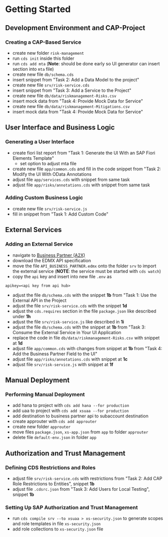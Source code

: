 # Getting Started

## Development Environment and CAP-Project

### Creating a CAP-Based Service

- create new folder `risk-management`
- run `cds init` inside this folder
- run `cds add mta` (**Note**: should be done early so UI generator can insert section into `mta` file)
- create new file `db/schema.cds`
- insert snippet from "Task 2: Add a Data Model to the project"
- create new file `srv/risk-service.cds`
- insert snippet from "Task 3: Add a Service to the Project"
- create new file `db/data/riskmanagement-Risks.csv`
- insert mock data from "Task 4: Provide Mock Data for Service"
- create new file `db/data/riskmanagement-Mitigations.csv`
- insert mock data from "Task 4: Provide Mock Data for Service"

## User Interface and Business Logic

### Generating a User Interface

- create fiori list report from "Task 1: Generate the UI With an SAP Fiori Elements Template"
  - set option to adjust mta file
- create new file `app/common.cds` and fill in the code snippet from "Task 2: Modify the UI With OData Annotations
- adjust file `app/services.cds` with snippet from same task
- adjust file `app/risks/annotations.cds` with snippet from same task

### Adding Custom Business Logic

- create new file `srv/risk-service.js`
- fill in snippet from "Task 1: Add Custom Code"

## External Services

### Adding an External Service

- navigate to [Business Partner (A2X)](https://api.sap.com/api/API_BUSINESS_PARTNER/overview)
- download the EDMX API specification
- move the file `API_BUSINESS_PARTNER.edmx` onto the folder `srv` to import the external service (**NOTE**: the service must be started with `cds watch`)
- copy the `api` key and insert into new file `.env` as

```env
apikey=<api key from api hub>
```

- adjust the file `db/schema.cds` with the snippet **1b** from "Task 1: Use the External API in the Project
- adjust the file `srv/risk-service.cds` with the snippet **1d**
- adjust the `cds.requires` section in the file `package.json` like described under **1h**
- adjust the file `srv/risk-service.js` like described in **1i**
- adjust the file `db/schema.cds` with the snippet at **1b** from "Task 3: Consume the External Service in Your UI Application
- replace the code in file `db/data/riskmanagement-Risks.csv` with snippet at **1d**
- adjust file `app/common.cds` with changes from snippet at **1b** from "Task 4: Add the Business Partner Field to the UI"
- adjust file `app/risks/annotations.cds` with snippet at **1c**
- adjust file `srv/risk-service.js` with snippet at **1f**

## Manual Deployment

### Performing Manual Deployment

- add hana to project with `cds add hana --for production`
- add uaa to project with `cds add xsuaa --for production`
- add destination to business partner api to subaccount destination
- create approuter with `cds add approuter`
- create new folder `approuter`
- move files `package.json`, `xs-app.json` from `app` to folder `approuter`
- delete file `default-env.json` in folder `app`

## Authorization and Trust Management

### Defining CDS Restrictions and Roles

- adjust file `srv/risk-service.cds` with restrictions from "Task 2: Add CAP Role Restrictions to Entities", snippet **1b**
- adjust file `.cdsrc.json` from "Task 3: Add Users for Local Testing", snippet **1b**

### Setting Up SAP Authorization and Trust Management

- run `cds compile srv --to xsuaa > xs-security.json` to generate scopes and role templates in file `xs-security.json`
- add role collections to `xs-security.json` file
